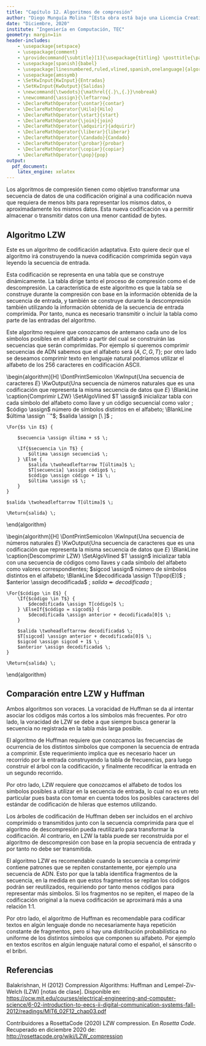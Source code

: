 ```yaml
---
title: "Capítulo 12. Algoritmos de compresión"
author: "Diego Munguía Molina ^[Esta obra está bajo una Licencia Creative Commons Atribución 4.0 Internacional.]"
date: "Diciembre, 2020"
institute: "Ingeniería en Computación, TEC"
geometry: margin=1in
header-includes:
    - \usepackage{setspace}
    - \usepackage{comment}
    - \providecommand{\subtitle}[1]{\usepackage{titling} \posttitle{\par\large#1\end{center}}}
    - \usepackage[spanish]{babel}
    - \usepackage[linesnumbered,ruled,vlined,spanish,onelanguage]{algorithm2e}
    - \usepackage{amssymb}
    - \SetKwInput{KwInput}{Entradas}
    - \SetKwInput{KwOutput}{Salidas}
    - \newcommand{\twodots}{\mathrel{{.}\,{.}}\nobreak}
    - \newcommand{\assign}{\leftarrow}
    - \DeclareMathOperator{\contar}{contar}
    - \DeclareMathOperator{\Hilo}{Hilo}
    - \DeclareMathOperator{\start}{start}
    - \DeclareMathOperator{\join}{join}
    - \DeclareMathOperator{\adquirir}{adquirir}
    - \DeclareMathOperator{\liberar}{liberar}
    - \DeclareMathOperator{\Candado}{Candado}
    - \DeclareMathOperator{\probar}{probar}
    - \DeclareMathOperator{\copiar}{copiar}
    - \DeclareMathOperator{\pop}{pop}
output:
  pdf_document:
    latex_engine: xelatex
---
```


Los algoritmos de compresión tienen como objetivo transformar una secuencia de datos de una codificación original a una codificación nueva que requiera de menos bits para representar los mismos datos, o aproximadamente los mismos datos. Esta nueva codificación va a permitir almacenar o transmitir datos con una menor cantidad de bytes.

## Algoritmo LZW ##

Este es un algoritmo de codificación adaptativa. Esto quiere decir que el algoritmo irá construyendo la nueva codificación comprimida según vaya leyendo la secuencia de entrada. 

Esta codificación se representa en una tabla que se construye dinámicamente. La tabla dirige tanto el proceso de compresión como el de descompresión. La característica de este algoritmo es que la tabla se construye durante la compresión con base en la información obtenida de la secuencia de entrada, y también se construye durante la descompresión también utilizando la información obtenida de la secuencia de entrada comprimida. Por tanto, nunca es necesario transmitir o incluir la tabla como parte de las entradas del algoritmo.

Este algoritmo requiere que conozcamos de antemano cada uno de los símbolos posibles en el alfabeto a partir del cual se construirán las secuencias que serán comprimidas. Por ejemplo si queremos comprimir secuencias de ADN sabemos que el alfabeto será $\{A, C, G, T\}$; por otro lado se deseamos comprimir texto en lenguaje natural podríamos utilizar el alfabeto de los 256 caracteres en codificación ASCII. 

\begin{algorithm}[H]
    \DontPrintSemicolon
    \KwInput{Una secuencia de caracteres $E$}
    \KwOutput{Una secuencia de números naturales que es una codificación que representa la misma secuencia de datos que $E$}
    \BlankLine
    \caption{Comprimir LZW}
    \SetAlgoVlined
    $T \assign$ inicializar tabla con cada símbolo del alfabeto como llave y un código secuencial como valor \;
    $código \assign$ número de símbolos distintos en el alfabeto\;
    \BlankLine
    $última \assign ``"$\;
    $salida \assign [\ ]$ \;

    \For{$s \in E$} {

        $secuencia \assign última + s$ \;

        \If{$secuencia \in T$} {
            $última \assign secuencia$ \;
        } \Else {
            $salida \twoheadleftarrow T[última]$ \;
            $T[secuencia] \assign código$ \;
            $código \assign código + 1$ \;
            $última \assign s$ \;
        }
    }

    $salida \twoheadleftarrow T[última]$ \;

    \Return{salida} \;
\end{algorithm}

\begin{algorithm}[H]
    \DontPrintSemicolon
    \KwInput{Una secuencia de números naturales $E$}
    \KwOutput{Una secuencia de caracteres que es una codificación que representa la misma secuencia de datos que $E$}
    \BlankLine
    \caption{Descomprimir LZW}
    \SetAlgoVlined
    $T \assign$ inicializar tabla con una secuencia de códigos como llaves y cada símbolo del alfabeto como valores correspondientes\;
    $sigcod \assign$ número de símbolos distintos en el alfabeto\;
    \BlankLine
    $decodificada \assign T[\pop(E)]$ \;
    $anterior \assign decodificada$ \;
    $salida \twoheadleftarrow decodificada$ \;

    \For{$código \in E$} {
        \If{$código \in T$} {
            $decodificada \assign T[código]$ \;
        } \ElseIf{$código = sigcod$} {
            $decodificada \assign anterior + decodificada[0]$ \;
        }

        $salida \twoheadleftarrow decodificada$ \;
        $T[sigcod] \assign anterior + decodificada[0]$ \;
        $sigcod \assign sigcod + 1$ \;
        $anterior \assign decodificada$ \;
    }

    \Return{salida} \;
\end{algorithm}



## Comparación entre LZW y Huffman ##

Ambos algoritmos son voraces. La voracidad de Huffman se da al intentar asociar los códigos más cortos a los símbolos más frecuentes. Por otro lado, la voracidad de LZW se debe a que siempre busca generar la secuencia no registrada en la tabla más larga posible.

El algoritmo de Huffman requiere que conozcamos las frecuencias de ocurrencia de los distintos símbolos que componen la secuencia de entrada a comprimir. Este requerimiento implica que es necesario hacer un recorrido por la entrada construyendo la tabla de frecuencias, para luego construir el árbol con la codificación, y finalmente recodificar la entrada en un segundo recorrido. 

Por otro lado, LZW requiere que conozcamos el alfabeto de todos los símbolos posibles a utilizar en la secuencia de entrada, lo cual no es un reto particular pues basta con tomar en cuenta todos los posibles caracteres del estándar de codificación de hileras que estemos utilizando.

Los árboles de codificación de Huffman deben ser incluidos en el archivo comprimido o transmitidos junto con la secuencia comprimida para que el algoritmo de descompresión pueda reutilizarlo para transformar la codificación. Al contrario, en LZW la tabla puede ser reconstruida por el algoritmo de descompresión con base en la propia secuencia de entrada y por tanto no debe ser transmitida.

El algoritmo LZW es recomendable cuando la secuencia a comprimir contiene patrones que se repiten constantemente, por ejemplo una secuencia de ADN. Esto por que la tabla identifica fragmentos de la secuencia, en la medida en que estos fragmentos se repitan los códigos podrán ser reutilizados, requiriendo por tanto menos códigos para representar más símbolos. Si los fragmentos no se repiten, el mapeo de la codificación original a la nueva codificación se aproximará más a una relación 1:1.

Por otro lado, el algoritmo de Huffman es recomendable para codificar textos en algún lenguaje donde no necesariamente haya repetición constante de fragmentos, pero si hay una distribución probabilística no uniforme de los distintos símbolos que componen su alfabeto. Por ejemplo en textos escritos en algún lenguaje natural como el español, el sánscrito o el bribri.


## Referencias ##

Balakrishnan, H (2012) Compression Algorithms: Huffman and Lempel-Ziv-Welch (LZW) [notas de clase]. Disponible en: https://ocw.mit.edu/courses/electrical-engineering-and-computer-science/6-02-introduction-to-eecs-ii-digital-communication-systems-fall-2012/readings/MIT6_02F12_chap03.pdf

Contribuidores a RosettaCode (2020) LZW compression. En *Rosetta Code*. Recuperado en diciembre 2020 de: http://rosettacode.org/wiki/LZW_compression
